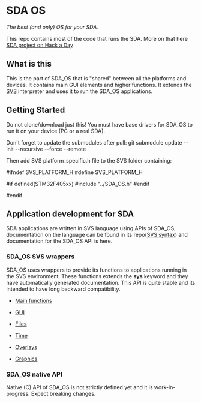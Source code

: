 # SDA OS
*The best (and only) OS for your SDA.*

This repo contains most of the code that runs the SDA. More on that here [SDA project on Hack a Day](https://hackaday.io/project/35165-sda-the-best-new-pda)

## What is this
This is the part of SDA_OS that is "shared" between all the platforms and devices. It contains main GUI elements and higher functions. It extends the [SVS](https://github.com/stanislavbrtna/svs-script) interpreter and uses it to run the SDA_OS applications.

## Getting Started
Do not clone/download just this! You must have base drivers for SDA_OS to run it on your device (PC or a real SDA).

Don't forget to update the submodules after pull:
git submodule update --init --recursive --force --remote

Then add SVS platform_specific.h file to the SVS folder containing:

#ifndef SVS_PLATFORM_H
#define SVS_PLATFORM_H

#if defined(STM32F405xx)
#include "../SDA_OS.h"
#endif

#endif

## Application development for SDA
SDA applications are written in SVS language using APIs of SDA_OS, documentation on the language can be found in its repo([SVS syntax](https://github.com/stanislavbrtna/svs-script/blob/master/SYNTAX.md)) and documentation for the SDA_OS API is here.

### SDA_OS SVS wrappers
SDA_OS uses wrappers to provide its functions to applications running in the SVS environment. These functions extends the **sys** keyword and they have automatically generated documentation. This API is quite stable and its intended to have long backward compatibility.

- [Main functions](Docs/sda_main.md)

- [GUI](Docs/sda_gr2_wrapper.md)

- [Files](Docs/sda_files.md)

- [Time](Docs/sda_time.md)

- [Overlays](Docs/sda_overlays.md)

- [Graphics](Docs/sda_directS.md)


### SDA_OS native API
Native (C) API of SDA_OS is not strictly defined yet and it is work-in-progress. Expect breaking changes.
